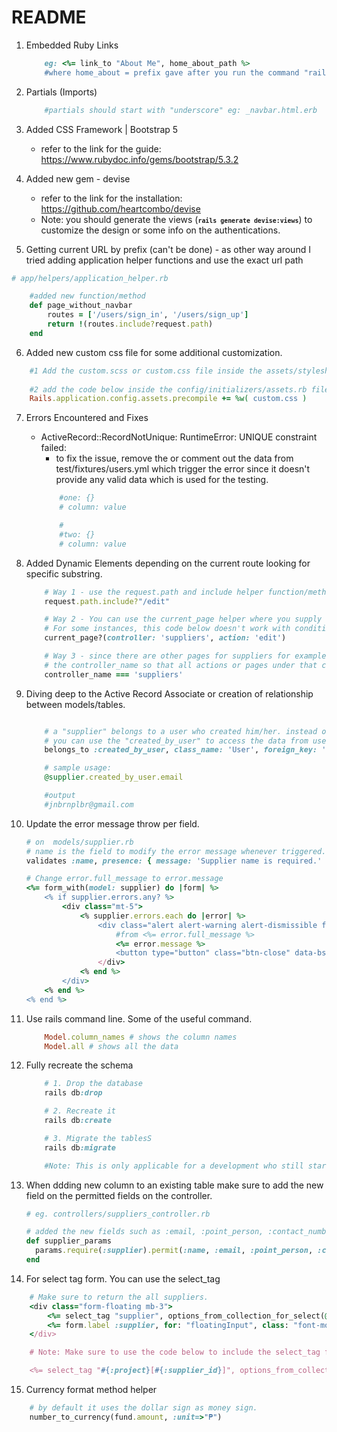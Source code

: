 # README

1. Embedded Ruby Links
    ```ruby
        eg: <%= link_to "About Me", home_about_path %>
        #where home_about = prefix gave after you run the command "rails routes (for newer versions) or rake routes (for version below 6.0)
    ```

2. Partials (Imports)
    ```ruby
        #partials should start with "underscore" eg: _navbar.html.erb
    ```

3. Added CSS Framework | Bootstrap 5
    - refer to the link for the guide: https://www.rubydoc.info/gems/bootstrap/5.3.2

4. Added new gem - devise
    - refer to the link for the installation: https://github.com/heartcombo/devise
    - Note: you should generate the views (<small><b>``` rails generate devise:views ```</b></small>) to customize the design or some info on the authentications.

5. Getting current URL by prefix (can't be done) - as other way around I tried adding application helper functions and use the exact url path
```ruby
# app/helpers/application_helper.rb

    #added new function/method
    def page_without_navbar 
        routes = ['/users/sign_in', '/users/sign_up']
        return !(routes.include?request.path)
    end

```

6. Added new custom css file for some additional customization.
```ruby
    #1 Add the custom.scss or custom.css file inside the assets/stylesheets/ folder
    
    #2 add the code below inside the config/initializers/assets.rb file.
    Rails.application.config.assets.precompile += %w( custom.css )
```

7. Errors Encountered and Fixes
    - ActiveRecord::RecordNotUnique: RuntimeError: UNIQUE constraint failed:
        - to fix the issue, remove the or comment out the data from test/fixtures/users.yml which trigger the error since it doesn't provide any valid data which is used for the testing.
        ```ruby
            #one: {}
            # column: value

            #
            #two: {}
            # column: value
        ```

8. Added Dynamic Elements depending on the current route looking for specific substring.
    ```ruby
        # Way 1 - use the request.path and include helper function/method to check if the current route contains the specific substring.
        request.path.include?"/edit"

        # Way 2 - You can use the current_page helper where you supply the specific controller and method used.
        # For some instances, this code below doesn't work with conditional if false.
        current_page?(controller: 'suppliers', action: 'edit')

        # Way 3 - since there are other pages for suppliers for example like new, edit and show. the link does not get highlighted so you can use
        # the controller_name so that all actions or pages under that controller will highlight the side bar
        controller_name === 'suppliers'

    ```


9. Diving deep to the Active Record Associate or creation of relationship between models/tables.
    ```ruby

        # a "supplier" belongs to a user who created him/her. instead of user_id we created created_by field.
        # you can use the "created_by_user" to access the data from user model.
        belongs_to :created_by_user, class_name: 'User', foreign_key: 'created_by', optional: true

        # sample usage:
        @supplier.created_by_user.email

        #output
        #jnbrnplbr@gmail.com

    ```

10. Update the error message throw per field. 
    ```ruby
    # on  models/supplier.rb
    # name is the field to modify the error message whenever triggered.
    validates :name, presence: { message: 'Supplier name is required.' }

    # Change error.full_message to error.message
    <%= form_with(model: supplier) do |form| %>
        <% if supplier.errors.any? %>
            <div class="mt-5">
                <% supplier.errors.each do |error| %>
                    <div class="alert alert-warning alert-dismissible fade show font-monospace text-start" role="alert">
                        #from <%= error.full_message %> 
                        <%= error.message %>
                        <button type="button" class="btn-close" data-bs-dismiss="alert" aria-label="Close"></button>
                    </div>
                <% end %>
            </div>
        <% end %>
    <% end %>
    ```

11. Use rails command line. Some of the useful command.
    ```ruby 
        Model.column_names # shows the column names
        Model.all # shows all the data
    ```

12. Fully recreate the schema
    ```ruby
        # 1. Drop the database
        rails db:drop

        # 2. Recreate it
        rails db:create

        # 3. Migrate the tablesS
        rails db:migrate

        #Note: This is only applicable for a development who still starting and use's dummy data. Doing this will wipe all the data on the existing database.

    ```

13. When ddding new column to an existing table make sure to add the new field on the permitted fields on the controller. 

    ```ruby
    # eg. controllers/suppliers_controller.rb
    
    # added the new fields such as :email, :point_person, :contact_number
    def supplier_params
      params.require(:supplier).permit(:name, :email, :point_person, :contact_number, :created_by)
    end
    
    ```

14. For select tag form. You can use the select_tag 
```ruby
    # Make sure to return the all suppliers.
    <div class="form-floating mb-3">
        <%= select_tag "supplier", options_from_collection_for_select(@suppliers, "id","name"),class: "form-control" %>
        <%= form.label :supplier, for: "floatingInput", class: "font-monospace" %>
    </div>

    # Note: Make sure to use the code below to include the select_tag form into the same object.

    <%= select_tag "#{:project}[#{:supplier_id}]", options_from_collection_for_select(@suppliers, "id","name"),class: "form-control" %>
```

15. Currency format method helper
```ruby
    # by default it uses the dollar sign as money sign.
    number_to_currency(fund.amount, :unit=>"₱")
```

